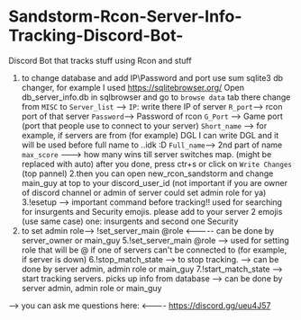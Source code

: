 # Sandstorm-Rcon-Server-Info-Tracking-Discord-Bot-
Discord Bot that tracks stuff using Rcon and stuff

1. to change database and add IP\Password and port use sum sqlite3 db changer, for example I used https://sqlitebrowser.org/
Open db_server_info.db in sqlbrowser and go to `browse data` tab there change from `MISC` to `Server_list` --> `IP`: write there IP of server
`R_port`--> rcon port of that server
`Password`--> Password of rcon
`G_Port` --> Game port (port that people use to connect to your server)
`Short_name` --> for example, if servers are from (for example) DGL I can write DGL and it will be used before full name to ..idk :D
`Full_name`--> 2nd part of name
`max_score` ---> how many wins till server switches map. (might be replaced with auto)
after you done, press ctr+s or click on `Write Changes` (top pannel)
2.then you can open new_rcon_sandstorm and change main_guy at top to your discord_user_id (not important if you are owner of discord channel or admin of server could set admin role for ya)
3.!esetup --> important command before tracking!! used for searching for insurgents and Security emojis.  please add to your server 2 emojis (use same case) one: insurgents and second one Security
4. to set admin role--> !set_server_main @role    <----- can be done by server_owner or main_guy
5.!set_server_main @role --> used for setting role that will be @ if one of servers can't be connected to (for example, if server is down)
6.!stop_match_state --> to stop tracking. --> can be done by server admin, admin role or main_guy
7.!start_match_state --> start tracking servers. picks up info from database   --> can be done by server admin, admin role or main_guy

--> you can ask me questions here: <---- https://discord.gg/ueu4J57
